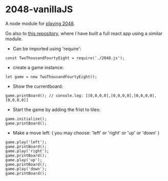 # 2048-vanillaJS

A node module for [playing 2048](https://play2048.co/).

Go also to [this repository](https://github.com/bar-amit/2048-react/), where I have built a full react app using a similar module.

* Can be imported using 'require':
```
const TwoThousandFourtyEight = require('./2048.js');
```
* create a game instance:
```
let game = new TwoThousandFourtyEight();
```

* Show the currentboard:
```
game.printBoard(); // console.log: [[0,0,0,0],[0,0,0,0],[0,0,0,0],[0,0,0,0]]
```

* Start the game by adding the frist to tiles:
```
game.initialize();
game.printBoard();
```

* Make a move left:  ( you may choose: 'left' or 'right' or 'up' or 'down' )
```
game.play('left');
game.printBoard();
game.play('right');
game.printBoard();
game.play('up');
game.printBoard();
game.play('down');
game.printBoard();
```
